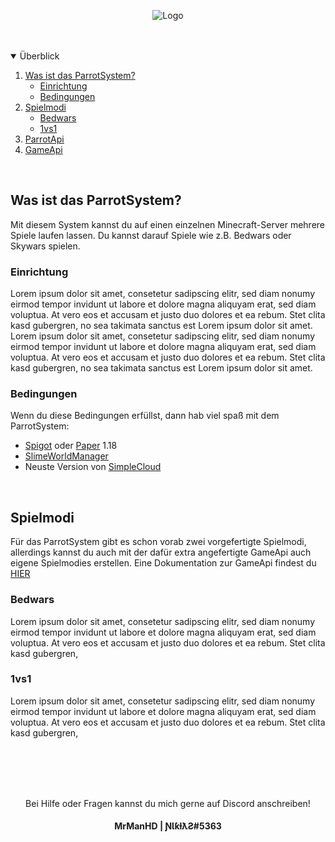 <p align="center">
  <img src="https://i.postimg.cc/v8VzwS4r/parrotsystem-banner.png" alt="Logo">
</p>

<br />
<br />

<details open="open">
  <summary>Überblick</summary>
  <ol>
    <li>
      <a href="#was-ist-das-parrotsystem">Was ist das ParrotSystem?</a>
      <ul>
        <li><a href="#einrichtung">Einrichtung</a></li>
        <li><a href="#bedingungen">Bedingungen</a></li>
      </ul>
    </li>
    <li>
      <a href="#spielmodi">Spielmodi</a>
      <ul>
        <li><a href="#bedwars">Bedwars</a></li>
        <li><a href="#1vs1">1vs1</a></li>
      </ul>
    </li>
    <li><a href="https://github.com/MrManHD/parrotsystem/wiki/ParrotApi">ParrotApi</a></li>
    <li><a href="#gameapi">GameApi</a></li>
  </ol>
</details>

<br />

## Was ist das ParrotSystem?
Mit diesem System kannst du auf einen einzelnen Minecraft-Server mehrere Spiele laufen lassen. Du kannst darauf Spiele wie z.B. Bedwars oder Skywars spielen.

### Einrichtung
Lorem ipsum dolor sit amet, consetetur sadipscing elitr, sed diam nonumy eirmod tempor invidunt ut labore et dolore magna aliquyam erat, sed diam voluptua. At vero eos et accusam et justo duo dolores et ea rebum. Stet clita kasd gubergren, no sea takimata sanctus est Lorem ipsum dolor sit amet. Lorem ipsum dolor sit amet, consetetur sadipscing elitr, sed diam nonumy eirmod tempor invidunt ut labore et dolore magna aliquyam erat, sed diam voluptua. At vero eos et accusam et justo duo dolores et ea rebum. Stet clita kasd gubergren, no sea takimata sanctus est Lorem ipsum dolor sit amet.

### Bedingungen
Wenn du diese Bedingungen erfüllst, dann hab viel spaß mit dem ParrotSystem:
* <a href="https://getbukkit.org/download/spigot">Spigot</a> oder <a href="https://papermc.io/downloads#Paper-1.18">Paper</a> 1.18
* <a href="https://github.com/Paul19988/Advanced-Slime-World-Manager">SlimeWorldManager</a>
* Neuste Version von <a href="https://www.spigotmc.org/resources/simplecloud-simplify-your-network.79466/">SimpleCloud</a>

<br>

## Spielmodi
Für das ParrotSystem gibt es schon vorab zwei vorgefertigte Spielmodi, allerdings kannst du auch mit der dafür extra angefertigte GameApi auch eigene Spielmodies erstellen. Eine Dokumentation zur GameApi findest du <a href="https://github.com/MrManHD">HIER</a>

### Bedwars
Lorem ipsum dolor sit amet, consetetur sadipscing elitr, sed diam nonumy eirmod tempor invidunt ut labore et dolore magna aliquyam erat, sed diam voluptua. At vero eos et accusam et justo duo dolores et ea rebum. Stet clita kasd gubergren,

### 1vs1
Lorem ipsum dolor sit amet, consetetur sadipscing elitr, sed diam nonumy eirmod tempor invidunt ut labore et dolore magna aliquyam erat, sed diam voluptua. At vero eos et accusam et justo duo dolores et ea rebum. Stet clita kasd gubergren,

<br>
<br>
<br>
<br>

<p align="center">
Bei Hilfe oder Fragen kannst du mich gerne auf Discord anschreiben! <h4 align="center">MrManHD | ƝƖƙƚƛƧ#5363</h3>
</p>
